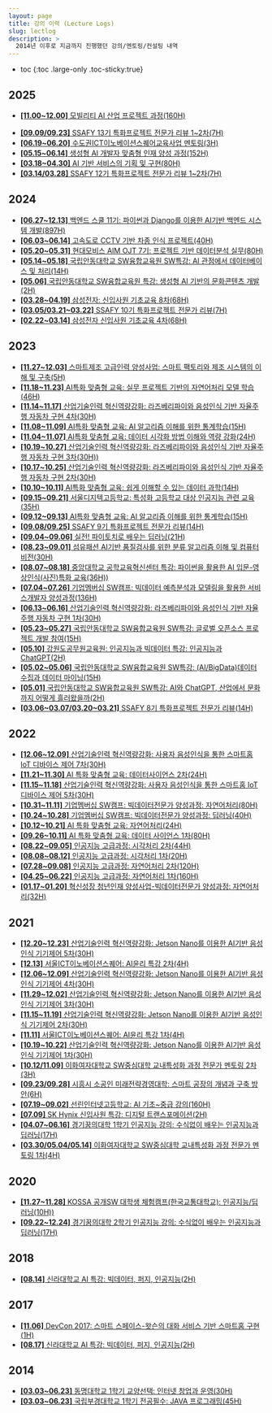 ```yaml
---
layout: page
title: 강의 이력 (Lecture Logs)
slug: lectlog
description: >
  2014년 이후로 지금까지 진행했던 강의/멘토링/컨설팅 내역
---
```

* toc
{:toc .large-only .toc-sticky:true}

## 2025
- [**[11.00~12.00]** 모빌리티 AI 산업 프로젝트 과정(160H)](/lectlog/2025-11-03-ICT_Mobility_AI_Project)
<!-- (잠정보류)- [**[10.21~10.31]** 스마트팩토리 품질경쟁력 기반DX경영(45H)](/lectlog/2025-10-21-SmartFactory_QA_DX) -->
- [**[09.09/09.23]** SSAFY 13기 특화프로젝트 전문가 리뷰 1~2차(7H)](/lectlog/2025-09-09-SSAFY)
- [**[06.19~06.20]** 수도권ICT이노베이션스퀘어교육사업 멘토링(3H)](/lectlog/2025-06-19-ICT_Mentoring)
- [**[05.15~06.14]** 생성형 AI 개발자 맞춤형 인재 양성 과정(152H)](/lectlog/2025-05-15-IPA_GenAI)
- [**[03.18~04.30]** AI 기반 서비스의 기획 및 구현(80H)](/lectlog/2025-03-15-ICT_Service_Planning)
- [**[03.14/03.28]** SSAFY 12기 특화프로젝트 전문가 리뷰 1~2차(7H)](/lectlog/2025-03-14-SSAFY)

## 2024
- [**[06.27~12.13]** 백엔드 스쿨 11기: 파이썬과 Django를 이용한 AI기반 백엔드 시스템 개발(897H)](/lectlog/2024-06-27-LikeLion_BackEnd)
- [**[06.03~06.14]** 고속도로 CCTV 기반 차종 인식 프로젝트(40H)](/lectlog/2024-06-03-IPA_CCTV)
- [**[05.20~05.31]** 현대모비스 AIM OJT 7기: 프로젝트 기반 데이터분석 실무(80H)](/lectlog/2024-05-20-HDMobis_AIM_OBJ_7th)
- [**[05.14~05.18]** 국립안동대학교 SW융합교육원 SW특강: AI 관점에서 데이터베이스 및 처리(14H)](/lectlog/2024-05-14-Andong_Univ)
- [**[05.06]** 국립안동대학교 SW융합교육원 특강: 생성형 AI 기반의 문화콘텐츠 개발(2H)](/lectlog/2024-05-06-Andong_Univ)
- [**[03.28~04.19]** 삼성전자: 신입사원 기초교육 8차(68H)](/lectlog/2024-03-28-SEC_8th)
- [**[03.05/03.21~03.22]** SSAFY 10기 특화프로젝트 전문가 리뷰(7H)](/lectlog/2024-03-05-SAFFY)
- [**[02.22~03.14]** 삼성전자 신입사원 기초교육 4차(68H)](/lectlog/2024-02-22-SEC_4th)

## 2023
- [**[11.27~12.03]** 스마트제조 고급인력 양성사업: 스마트 팩토리와 제조 시스템의 이해 및 구축(5H)](/lectlog/2023-11-27-MV_SmartFactory)
- [**[11.18~11.23]** AI특화 맞춤형 교육: 실무 프로젝트 기반의 자연어처리 모델 학습(46H)](/lectlog/2023-11-18-GSC_NLP)
- [**[11.14~11.17]** 산업기술인력 혁신역량강화: 라즈베리파이와 음성인식 기반 자율주행 자동차 구현 4차(30H)](/lectlog/2023-11-14-GSC_AIoT)
- [**[11.08~11.09]** AI특화 맞춤형 교육: AI 알고리즘 이해를 위한 통계학습(15H)](/lectlog/2023-11-08-MC_Stat)
- [**[11.04~11.07]** AI특화 맞춤형 교육: 데이터 시각화 방법 이해와 역량 강화(24H)](/lectlog/2023-11-04-MC_Visualization)
- [**[10.19~10.27]** 산업기술인력 혁신역량강화: 라즈베리파이와 음성인식 기반 자율주행 자동차 구현 3차(30H))](/lectlog/2023-10-19-GSC_AIoT)
- [**[10.17~10.25]** 산업기술인력 혁신역량강화: 라즈베리파이와 음성인식 기반 자율주행 자동차 구현 2차(30H)](/lectlog/2023-10-17-GSC_AIoT)
- [**[10.10~10.11]** AI특화 맞춤형 교육: 쉽게 이해할 수 있는 데이터 과학(14H)](/lectlog/2023-10-10-GSC_DS)
- [**[09.15~09.21]** 서울디지텍고등학교: 특성화 고등학교 대상 인공지능 관련 교육(35H)](/lectlog/2023-09-15-KMAC)
- [**[09.12~09.13]** AI특화 맞춤형 교육: AI 알고리즘 이해를 위한 통계학습(15H)](/lectlog/2023-09-12-MC_Stat)
- [**[09.08/09.25]** SSAFY 9기 특화프로젝트 전문가 리뷰(14H)](/lectlog/2023-09-08-SSAFY)
- [**[09.04~09.06]** 실전! 파이토치로 배우는 딥러닝(21H)](/lectlog/2023-09-04-MC_Torch)
- [**[08.23~09.01]** 섬유패션 AI기반 품질검사를 위한 분류 알고리즘 이해 및 컴퓨터 비전(30H)](/lectlog/2023-08-23-KSA)
- [**[08.07~08.18]** 중앙대학교 공학교육혁신센터 특강: 파이썬을 활용한 AI 입문-영상인식(사진)특화 교육(36H))](/lectlog/2023-08-07-CAU)
- [**[07.04~07.26]** 기업멤버십 SW캠프: 빅데이터 예측분석과 모델링을 활용한 서비스개발자 양성과정(136H)](/lectlog/2023-07-04-IITP_SWCamp_DL)
- [**[06.13~06.16]** 산업기술인력 혁신역량강화: 라즈베리파이와 음성인식 기반 자율주행 자동차 구현 1차(30H)](/lectlog/2023-06-13-GSC_AIoT)
- [**[05.23~05.27]** 국립안동대학교 SW융합교육원 SW특강: 글로벌 오픈소스 프로젝트 개발 참여(15H)](/lectlog/2023-05-23-Andong_Univ)
- [**[05.10]** 강원도공무원교육원: 인공지능과 빅데이터 특강: 인공지능과 ChatGPT(2H)](/lectlog/2023-05-10-AIIA_ChatGPT)
- [**[05.02~05.06]** 국립안동대학교 SW융합교육원 SW특강: (AI/BigData)데이터 수집과 데이터 마이닝(15H)](/lectlog/2023-05-02-Andong_Univ)
- [**[05.01]** 국립안동대학교 SW융합교육원 SW특강: AI와 ChatGPT, 산업에서 문화까지 어떻게 흘러왔을까(2H)](/lectlog/2023-05-01-Andong_Univ)
- [**[03.06~03.07/03.20~03.21]** SSAFY 8기 특화프로젝트 전문가 리뷰(14H)](/lectlog/2023-03-06-SSAFY)

## 2022
- [**[12.06~12.09]** 산업기술인력 혁신역량강화: 사용자 음성인식을 통한 스마트홈 IoT 디바이스 제어 7차(30H)](/lectlog/2022-12-06-GSC_AIoT)
- [**[11.21~11.30]** AI 특화 맞춤형 교육: 데이터사이언스 2차(24H)](/lectlog/2022-11-21-NIPA_DS)
- [**[11.15~11.18]** 산업기술인력 혁신역량강화: 사용자 음성인식을 통한 스마트홈 IoT 디바이스 제어 5차(30H)](/lectlog/2022-11-15-GSC_AIoT)
- [**[10.31~11.11]** 기업멤버십 SW캠프: 빅데이터전문가 양성과정: 자연어처리(80H)](/lectlog/2022-10-31-IITP_SWCamp_NLP)
- [**[10.24~10.28]** 기업멤버십 SW캠프: 빅데이터전문가 양성과정: 딥러닝(40H)](/lectlog/2022-10-24-IITP_SWCamp_DL)
- [**[10.12~10.21]** AI 특화 맞춤형 교육: 자연어처리(24H)](/lectlog/2022-10-12-NIPA_NLP)
- [**[09.26~10.11]** AI 특화 맞춤형 교육: 데이터 사이언스 1차(80H)](/lectlog/2022-09-26-NIPA_DS)
- [**[08.22~09.05]** 인공지능 고급과정: 시각처리 2차(44H)](/lectlog/2022-08-22-ICT_StyleTransfer)
- [**[08.08~08.12]** 인공지능 고급과정: 시각처리 1차(20H)](/lectlog/2022-08-08-ICT_Visualization)
- [**[07.28~09.08]** 인공지능 고급과정: 자연어처리 2차(120H)](/lectlog/2022-07-28-ICT_NLP)
- [**[04.25~06.22]** 인공지능 고급과정: 자연어처리 1차(160H)](/lectlog/2022-04-25-ICT_NLP)
- [**[01.17~01.20]** 혁신성장 청년인재 양성사업-빅데이터전문가 양성과정: 자연어처리(32H)](/lectlog/2022-01-17-IITP_DS)

## 2021
- [**[12.20~12.23]** 산업기술인력 혁신역량강화: Jetson Nano를 이용한 AI기반 음성인식 기기제어 5차(30H)](/lectlog/2021-12-20-GSC_AIoT_5th)
- [**[12.13]** 서울ICT이노베이션스퀘어: AI윤리 특강 2차(4H)](/lectlog/2021-12-13-ICT_AI_Ethics_2nd)
- [**[12.06~12.09]** 산업기술인력 혁신역량강화: Jetson Nano를 이용한 AI기반 음성인식 기기제어 4차(30H)](/lectlog/2021-12-06-GSC_AIoT_4th)
- [**[11.29~12.02]** 산업기술인력 혁신역량강화: Jetson Nano를 이용한 AI기반 음성인식 기기제어 3차(30H)](/lectlog/2021-11-29-GSC_AIoT_3rd)
- [**[11.15~11.19]** 산업기술인력 혁신역량강화: Jetson Nano를 이용한 AI기반 음성인식 기기제어 2차(30H)](/lectlog/2021-11-15-GSC_AIoT_2nd)
- [**[11.11]** 서울ICT이노베이션스퀘어: AI윤리 특강 1차(4H)](/lectlog/2021-11-11-ICT_AI_Ethics_1st)
- [**[10.19~10.22]** 산업기술인력 혁신역량강화: Jetson Nano를 이용한 AI기반 음성인식 기기제어 1차(30H)](/lectlog/2021-10-19-GSC_AIoT_1st)
- [**[10.12/11.09]** 이화여자대학교 SW중심대학 교내특성화 과정 전문가 멘토링 2차(3H)](/lectlog/2021-10-12-Ehwa_Univ)
- [**[09.23/09.28]** 시흥시 소공인 미래전략경영대학: 스마트 공장의 개념과 구축 방안(6H)](/lectlog/2021-09-23-Sihung_SmartFactory)
- [**[07.19~09.02]** 선린인터넷고등학교: AI 기초~중급 강의(160H)](/lectlog/2021-07-19-ICT_AI)
- [**[07.09]** SK Hynix 신입사원 특강: 디지털 트랜스포메이션(2H)](/lectlog/2021-07-09-SKHynix_DT)
- [**[04.07~06.16]** 경기꿈의대학 1학기 인공지능 강의: 수식없이 배우는 인공지능과 딥러닝(17H)](/lectlog/2021-04-07-Udream_AI)
- [**[03.30/05.04/05.14]** 이화여자대학교 SW중심대학 교내특성화 과정 전문가 멘토링 1차(4H)](/lectlog/2021-03-30-Ehwa_Univ)

## 2020
- [**[11.27~11.28]** KOSSA 공개SW 대학생 체험캠프(한국교통대학교): 인공지능/딥러닝(10H))](/lectlog/2020-11-27-KOSSA_AI)
- [**[09.22~12.24]** 경기꿈의대학 2학기 인공지능 강의: 수식없이 배우는 인공지능과 딥러닝(17H)](/lectlog/2020-09-22-Udream_AI)

## 2018
- [**[08.14]** 신라대학교 AI 특강: 빅데이터, 퍼지, 인공지능(2H)](/lectlog/2018-08-14-Silla_Univ_AI)

## 2017
- [**[11.06]** DevCon 2017: 스마트 스페이스-왓슨의 대화 서비스 기반 스마트홈 구현(1H)](/lectlog/2017-11-06-Devcon2017)
- [**[08.17]** 신라대학교 AI 특강: 빅데이터, 퍼지, 인공지능(2H)](/lectlog/2017-08-17-Silla_Univ_AI)

## 2014
- [**[03.03~06.23]** 동명대학교 1학기 교양선택: 인터넷 창업과 운영(30H)](/lectlog/2014-03-03-TongMyoung_Univ_Startup)
- [**[03.03~06.23]** 국립부경대학교 1학기 전공필수: JAVA 프로그래밍(45H)](/lectlog/2014-03-03-PKNU_Univ_Java)